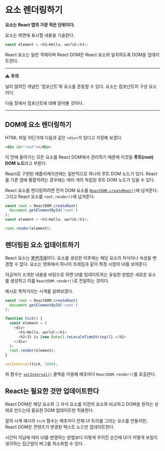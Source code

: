 # 요소 렌더링하기
**요소는 React 앱의 가장 작은 단위이다.**

요소는 화면에 표시할 내용을 기술한다.

```js
const element = <h1>Hello, world</h1>;
```

React 요소는 일반 객체이며 React DOM은 React 요소와 일치하도록 DOM을 업데이트한다.

---
:warning: **주의**

널리 알려진 개념인 '컴포넌트'와 요소를 혼동할 수 있다. 요소는 컴포넌트의 구성 요소이다.

다음 장에서 컴포넌트에 대해 알아볼 것이다.

---

## DOM에 요소 렌더링하기
HTML 파일 어딘가에 다음과 같은 `<div>`가 있다고 가정해 보겠다.

```html
<div id="root"></div>
```

이 안에 들어가는 모든 요소를 React DOM에서 관리하기 때문에 이것을 **루트(root) DOM 노드**라고 부른다.

React로 구현된 애플리케이션에는 일반적으로 하나의 루트 DOM 노드가 있다. React를 기존 앱에 통합하려는 경우에는 여러 개의 독립된 루트 DOM 노드가 있을 수 있다.

React 요소를 렌더링하려면 먼저 DOM 요소를 [`ReactDOM.createRoot()`](https://reactjs.org/docs/react-dom-client.html#createroot)에 넘겨준다. 그리고 React 요소를 `root.render()`에 넘겨준다.

```js
const root = ReactDOM.createRoot(
  document.getElementById('root')
);
const element = <h1>Hello, world</h1>;

root.render(element);
```

## 렌더링된 요소 업데이트하기
React 요소는 [불변객체](https://ko.wikipedia.org/wiki/%EB%B6%88%EB%B3%80%EA%B0%9D%EC%B2%B4)이다. 요소를 생성한 이후에는 해당 요소의 자식이나 속성을 변경할 수 없다. 요소는 영화에서 하나의 프레임과 같이 특정 시점의 UI를 보여준다.

지금까지 소개한 내용을 바탕으로 하면 UI를 업데이트하는 유일한 방법은 새로운 요소를 생성하고 이를 `ReactDOM.render()`로 전달하는 것이다.

예시로 똑딱거리는 시계를 살펴보겠다.

```js
const root = ReactDOM.createRoot(
  document.getElementById('root')
);

function tick() {
  const element = (
    <div>
      <h1>Hello, world!</h1>
      <h2>It is {new Date().toLocaleTimeString()}.</h2>
    </div>
  );
  root.render(element);
}

setInterval(tick, 1000);
```

위 함수는 [`setInterval()`](https://developer.mozilla.org/en-US/docs/Web/API/WindowTimers/setInterval) 콜백을 이용해 매초마다 `ReactDOM.render()`를 호출한다.

## React는 필요한 것만 업데이트한다
React DOM은 해당 요소와 그 자식 요소를 이전의 요소와 비교하고 DOM을 원하는 상태로 만드는데 필요한 DOM 업데이트만 적용한다.

앞의 시계 예시의 `tick` 함수는 매초마다 전체 UI 트리를 그리는 요소를 만들지만, React DOM은 콘텐츠가 변경된 텍스트 노드만 업데이트한다.

시간이 지남에 따라 UI를 변경하는 방법보다 이렇게 주어진 순간에 UI가 어떻게 보일지 생각하는 접근법이 버그를 최소화할 수 있다.
